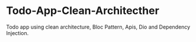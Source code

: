 # Todo-App-Clean-Architecther
Todo app using clean architecture, Bloc Pattern, Apis, Dio and Dependency Injection.
